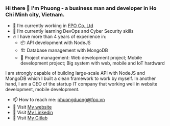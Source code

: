 ### Hi there 👋 I'm Phuong - a business man and developer in Ho Chi Minh city, Vietnam.

- 🔭 I’m currently working in [FPO Co.,Ltd](https://fpo.vn)
- 🌱 I’m currently learning DevOps and Cyber Security skills
- 🔥 I have more than 4 years of experience in: 
  - 📦️ API development with NodeJS
  - 🏗️ Database management with MongoDB
  - 👔 Project management: Web development project; Mobile development project; Big system with web, mobile and IoT hardward


I am strongly capable of building large-scale API with NodeJS and MongoDB which I built a clean framework to work by myself. In another hand, I am a CEO of the startup IT company that working well in website development, mobile development.


- 📫 How to reach me: [phuongduong@fpo.vn](mailto:phuongduong@fpo.vn)
- 🚩 Visit [My website](https://phuongduong.fpo.vn)
- 🔖 Visit [My Linkedin](https://www.linkedin.com/in/phuongduong-fpo/)
- 🧪 Visit [My Gitlab](https://gitlab.com/dthphuong1)


<!--
**dthphuong/dthphuong** is a ✨ _special_ ✨ repository because its `README.md` (this file) appears on your GitHub profile.

Here are some ideas to get you started:

- 🔭 I’m currently working on ...
- 🌱 I’m currently learning ...
- 👯 I’m looking to collaborate on ...
- 🤔 I’m looking for help with ...
- 💬 Ask me about ...
- 📫 How to reach me: ...
- 😄 Pronouns: ...
- ⚡ Fun fact: ...
-->
